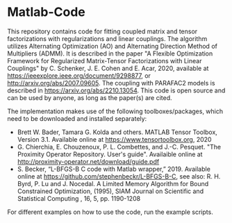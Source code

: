 # Matlab-Code

This repository contains code for fitting coupled matrix and tensor factorizations with regularizations and linear couplings. The algorithm utilizes Alternating Optimization (AO) and Alternating Direction Method of Multipliers (ADMM). It is described in the paper "A Flexible Optimization Framework for Regularized Matrix-Tensor Factorizations with Linear Couplings" by C. Schenker, J. E. Cohen and E. Acar, 2020, available at https://ieeexplore.ieee.org/document/9298877, or http://arxiv.org/abs/2007.09605.
The coupling with PARAFAC2 models is described in https://arxiv.org/abs/2210.13054.
This code is open source and can be used by anyone, as long as the paper(s) are cited.

The implementation makes use of the following toolboxes/packages, which need to be downloaded and installed separately:
* Brett W. Bader, Tamara G. Kolda and others. MATLAB Tensor Toolbox, Version 3.1. Available online at https://www.tensortoolbox.org, 2020
* G. Chierchia, E. Chouzenoux, P. L. Combettes, and J.-C. Pesquet. "The Proximity Operator Repository. User's guide". Availaible online at http://proximity-operator.net/download/guide.pdf 
* S. Becker, “L-BFGS-B C code with Matlab wrapper,” 2019. Available online at https://github.com/stephenbeckr/L-BFGS-B-C, see also: R. H. Byrd, P. Lu and J. Nocedal. A Limited Memory Algorithm for Bound Constrained Optimization, (1995), SIAM Journal on Scientific and Statistical Computing , 16, 5, pp. 1190-1208

For different examples on how to use the code, run the example scripts.
